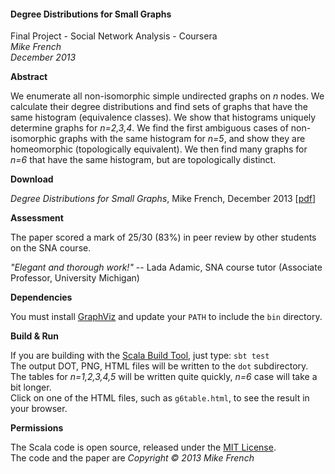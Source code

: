 #### Degree Distributions for Small Graphs

Final Project - Social Network Analysis - Coursera    
_Mike French_     
_December 2013_

**Abstract**

We enumerate all non-isomorphic simple undirected graphs on _n_ nodes. We calculate their degree distributions and find sets of graphs that have the same histogram (equivalence classes). We show that histograms uniquely determine graphs for _n=2,3,4_. We find the first ambiguous cases of non-isomorphic graphs with the same histogram for _n=5_, and show they are homeomorphic (topologically equivalent). We then find many graphs for _n=6_ that have the same histogram, but are topologically distinct.

**Download**

_Degree Distributions for Small Graphs_, Mike French, December 2013 \[[pdf](../../raw/master/SNA-Project-DegreeDistributions.pdf)\]

**Assessment**

The paper scored a mark of 25/30 (83%) in peer review by other students on the SNA course.

_"Elegant and thorough work!"_  -- Lada Adamic, SNA course tutor (Associate Professor, University Michigan)

**Dependencies**

You must install [GraphViz](http://www.graphviz.org/) and update your `PATH` to include the `bin` directory.

**Build & Run**

If you are building with the [Scala Build Tool](http://www.scala-sbt.org/), just type: `sbt test`   
The output DOT, PNG, HTML files will be written to the `dot` subdirectory.      
The tables for _n=1,2,3,4,5_ will be written quite quickly, _n=6_ case will take a bit longer.     
Click on one of the HTML files, such as `g6table.html`, to see the result in your browser.

**Permissions**

The Scala code is open source, released under the [MIT License](LICENSE).     
The code and the paper are  _Copyright © 2013 Mike French_
